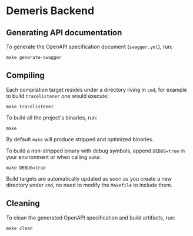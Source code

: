# Demeris Backend

## Generating API documentation

To generate the OpenAPI specification document (`swagger.yml`), run:

```shell
make generate-swagger
```

## Compiling

Each compilation target resides under a directory living in `cmd`, for example to build `tracelistener` one would execute:

```shell
make tracelistener
```

To build all the project's binaries, run:

```shell
make
```

By default `make` will produce stripped and optimized binaries.

To build a non-stripped binary with debug symbols, append `DEBUG=true` in your environment or when calling `make`:

```shell
make DEBUG=true
```

Build targets are automatically updated as soon as you create a new directory under `cmd`, no need to modify the
`Makefile` to include them.

## Cleaning

To clean the generated OpenAPI specification and build artifacts, run:

```shell
make clean
```